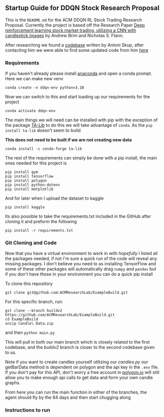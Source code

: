
## Startup Guide for DDQN Stock Research Proposal

This is the `README.md` for the ACM DDQN RL Stock Trading Research Proposal. Currently the project is based off the Research Paper [Deep reinforcement learning stock market trading, utilizing a CNN with candlestick images](https://journals.plos.org/plosone/article?id=10.1371/journal.pone.0263181) by Andrew Brim and Nicholas S. Flann.

After researching we found a [codebase](https://github.com/AntoniSkup/Winegold-Technologies/tree/main) written by Antoni Skup, after contacting him we were able to find some updated code from him [here](https://github.com/AntoniSkup/Winegold-Technologies-v3)

### Requirements

If you haven't already please install [anaconda](https://www.anaconda.com/download) and open a conda prompt. Here we can make new venv 

```
conda create -n ddqn-env python=3.10
```

Now we can switch to this and start loading up our requirements for the project

```
conda activate ddqn-env
```

The main things we will need can be installed with pip with the exception of the package [TA-Lib](https://ta-lib.org) to do this we will take advantage of `conda`. As the `pip install ta-lib` doesn't seem to build

**This does not need to be built if we are not creating new data**

```
conda install -c conda-forge ta-lib
```

The rest of the requirements can simply be done with a pip install, the main ones needed for this project is 

```
pip install gym
pip install tensorflow
pip install polygon
pip install python-dotenv
pip install matplotlib
```

And for later when I upload the dataset to kaggle

```
pip install kaggle
```

Its also possible to take the requirements.txt included in the GitHub after cloning it and preform the following 

```
pip install -r requirements.txt
```

### Git Cloning and Code

Now that you have a virtual environment to work in with *hopefully* I listed all the packages needed, if not I'm sure a quick run of the code will reveal any missing packages. I don't believe you need to as installing TensorFlow and some of these other packages will automatically drag `numpy` and `pandas` but if you don't have those in your environment you can do a quick pip install

To clone this repository 

```
git clone git@github.com:ACMResearchLab/ExampleBuild.git
```

For this specific branch, run: 

```
git clone --branch buildv2 https://github.com/ACMResearchLab/ExampleBuild.git
cd ExampleBuild 
unzip Candle\ Data.zip
```

and then `python main.py`

This will pull in both our main branch which is closely related to the first codebase, and the *buildv2* branch is closer to the second codebase given to us.

Note if you want to create candles yourself utilizing our *candles.py* our getBarData method is dependent on polygon and the api key in the `.env` file. If you don't pay for this API, don't worry a free account in [polygon.io](https://polygon.io) will still allow you to make enough api calls to get data and form your own candle graphs. 

From here you can run the main function in either of the branches, the agent should fly by the 64 days and then start chugging along

### Instructions to run

